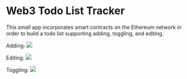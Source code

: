 # Web3 Todo List Tracker

This small app incorporates smart contracts on the Ethereum network in order to build a todo list supporting adding, toggling, and editing.

Adding:
<img src="http://g.recordit.co/pA6wcYrB6n.gif"/>

Editing:
<img src="http://g.recordit.co/42ZSBCOTIC.gif"/>

Toggling:
<img src="http://g.recordit.co/SovxN8DUyZ.gif" />
